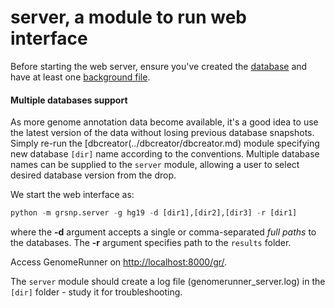 

server, a module to run web interface
========================================================

Before starting the web server, ensure you've created the [database](../dbcreator/dbcreator.md) and have at least one  [background file](../dbcreator/dbcreatorBackground.md). 

#### Multiple databases support

As more genome annotation data become available, it's a good idea to use the latest version of the data without losing previous database snapshots. Simply re-run the [dbcreator(../dbcreator/dbcreator.md) module specifying new database `[dir]` name according to the conventions. Multiple database names can be supplied to the `server` module, allowing a user to select desired database version from the drop.

We start the web interface as:


```r
python -m grsnp.server -g hg19 -d [dir1],[dir2],[dir3] -r [dir1]
```

where the **-d** argument accepts a single or comma-separated *full paths* to the databases. The **-r** argument specifies path to the `results` folder.

Access GenomeRunner on [http://localhost:8000/gr/](http://localhost:8000/gr/). 

The `server` module should create a log file (genomerunner_server.log) in the `[dir]` folder - study it for troubleshooting.
